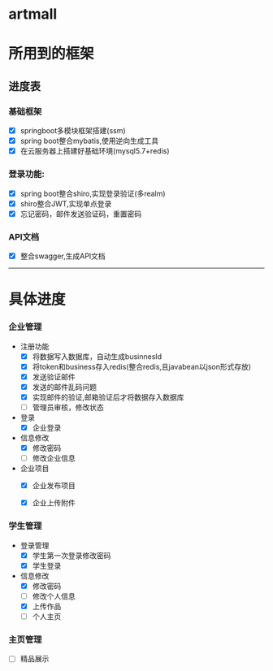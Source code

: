 # artmall  

# 所用到的框架
## 进度表   
 ### 基础框架  
 - [x] springboot多模块框架搭建(ssm)    
 - [x] spring boot整合mybatis,使用逆向生成工具
 - [x] 在云服务器上搭建好基础环境(mysql5.7+redis)
 ### 登录功能:   
 - [x] spring boot整合shiro,实现登录验证(多realm)   
 - [x] shiro整合JWT,实现单点登录
 - [x] 忘记密码，邮件发送验证码，重置密码
 ### API文档   
 - [x] 整合swagger,生成API文档   
  

---   
# 具体进度
 ### 企业管理   

 * 注册功能   
    - [x] 将数据写入数据库，自动生成businnesId
    - [x] 将token和business存入redis(整合redis,且javabean以json形式存放)
    - [x] 发送验证邮件   
    - [x] 发送的邮件乱码问题
    - [x] 实现邮件的验证,邮箱验证后才将数据存入数据库
    - [ ] 管理员审核，修改状态   

* 登录  
    - [x] 企业登录   
* 信息修改   
    - [x] 修改密码   
    - [ ] 修改企业信息   
* 企业项目
    - [x] 企业发布项目
    - [x] 企业上传附件
  
   

 ### 学生管理   
 * 登录管理        
    - [x] 学生第一次登录修改密码   
    - [x] 学生登录   
 * 信息修改   
    - [X] 修改密码   
    - [ ] 修改个人信息   
    - [X] 上传作品   
    - [ ] 个人主页   
     
 ### 主页管理   
 - [ ] 精品展示 

